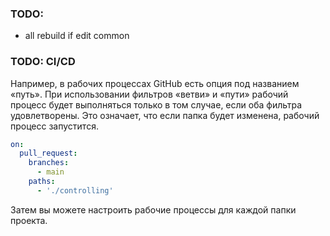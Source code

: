 ### TODO:
- all rebuild if edit common

### TODO: CI/CD
Например, в рабочих процессах GitHub есть опция под названием «путь». При использовании фильтров «ветви» и «пути» рабочий процесс будет выполняться только в том случае, если оба фильтра удовлетворены. Это означает, что если папка будет изменена, рабочий процесс запустится.
``` yml
on:
  pull_request:
    branches:
      - main
    paths:
      - './controlling'
```
Затем вы можете настроить рабочие процессы для каждой папки проекта.
